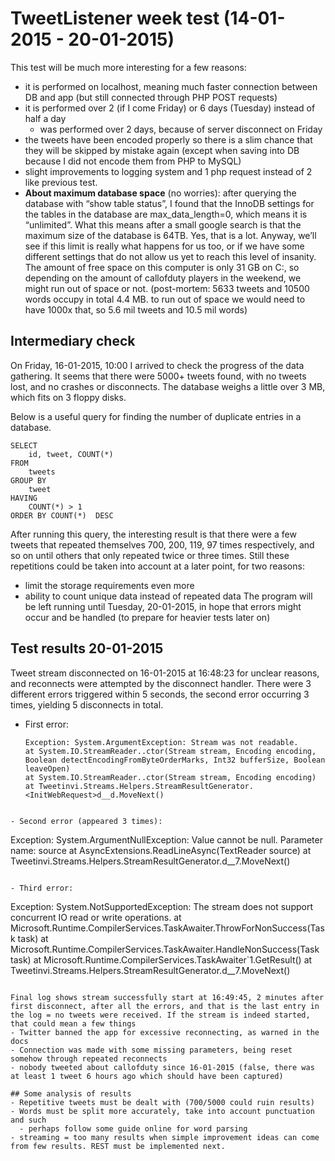 # TweetListener week test (14-01-2015 - 20-01-2015)
This test will be much more interesting for a few reasons:
- it is performed on localhost, meaning much faster connection between DB and app (but still connected through PHP POST requests)
- it is performed over 2 (if I come Friday) or 6 days (Tuesday) instead of half a day
  - was performed over 2 days, because of server disconnect on Friday
- the tweets have been encoded properly so there is a slim chance that they will be skipped by mistake again (except when saving into DB because I did not encode them from PHP to MySQL)
- slight improvements to logging system and 1 php request instead of 2 like previous test.
- **About maximum database space** (no worries): after querying the database with “show table status”, I found that the InnoDB settings for the tables in the database are max_data_length=0, which means it is “unlimited”. What this means after a small google search is that the maximum size of the database is 64TB. Yes, that is a lot. Anyway, we’ll see if this limit is really what happens for us too, or if we have some different settings that do not allow us yet to reach this level of insanity. The amount of free space on this computer is only 31 GB on C:\, so depending on the amount of callofduty players in the weekend, we might run out of space or not. (post-mortem: 5633 tweets and 10500 words occupy in total 4.4 MB. to run out of space we would need to have 1000x that, so 5.6 mil tweets and 10.5 mil words)

## Intermediary check
On Friday, 16-01-2015, 10:00 I arrived to check the progress of the data gathering. It seems that there were 5000+ tweets found, with no tweets lost, and no crashes or disconnects. The database weighs a little over 3 MB, which fits on 3 floppy disks.

Below is a useful query for finding the number of duplicate entries in a database.

```
SELECT
    id, tweet, COUNT(*)
FROM
    tweets
GROUP BY
    tweet
HAVING 
    COUNT(*) > 1
ORDER BY COUNT(*)  DESC
```

After running this query, the interesting result is that there were a few tweets that repeated themselves 700, 200, 119, 97 times respectively, and so on until others that only repeated twice or three times. Still these repetitions could be taken into account at a later point, for two reasons:
- limit the storage requirements even more
- ability to count unique data instead of repeated data
The program will be left running until Tuesday, 20-01-2015, in hope that errors might occur and be handled (to prepare for heavier tests later on)

## Test results 20-01-2015
Tweet stream disconnected on 16-01-2015 at 16:48:23 for unclear reasons, and reconnects were attempted by the disconnect handler. 
There were 3 different errors triggered within 5 seconds, the second error occurring 3 times, yielding 5 disconnects in total.

- First error: 
   ``` 
   Exception: System.ArgumentException: Stream was not readable.
   at System.IO.StreamReader..ctor(Stream stream, Encoding encoding, Boolean detectEncodingFromByteOrderMarks, Int32 bufferSize, Boolean leaveOpen)
   at System.IO.StreamReader..ctor(Stream stream, Encoding encoding)
   at Tweetinvi.Streams.Helpers.StreamResultGenerator.<InitWebRequest>d__d.MoveNext()
```

- Second error (appeared 3 times):

```
Exception: System.ArgumentNullException: Value cannot be null.
Parameter name: source
   at AsyncExtensions.ReadLineAsync(TextReader source)
   at Tweetinvi.Streams.Helpers.StreamResultGenerator.<StartStreamAsync>d__7.MoveNext()
```

- Third error:

```
Exception: System.NotSupportedException: The stream does not support concurrent IO read or write operations.
   at Microsoft.Runtime.CompilerServices.TaskAwaiter.ThrowForNonSuccess(Task task)
   at Microsoft.Runtime.CompilerServices.TaskAwaiter.HandleNonSuccess(Task task)
   at Microsoft.Runtime.CompilerServices.TaskAwaiter`1.GetResult()
   at Tweetinvi.Streams.Helpers.StreamResultGenerator.<StartStreamAsync>d__7.MoveNext()
```

Final log shows stream successfully start at 16:49:45, 2 minutes after first disconnect, after all the errors, and that is the last entry in the log = no tweets were received. If the stream is indeed started, that could mean a few things
- Twitter banned the app for excessive reconnecting, as warned in the docs
- Connection was made with some missing parameters, being reset somehow through repeated reconnects
- nobody tweeted about callofduty since 16-01-2015 (false, there was at least 1 tweet 6 hours ago which should have been captured)

## Some analysis of results
- Repetitive tweets must be dealt with (700/5000 could ruin results)
- Words must be split more accurately, take into account punctuation and such
  - perhaps follow some guide online for word parsing
- streaming = too many results when simple improvement ideas can come from few results. REST must be implemented next.
